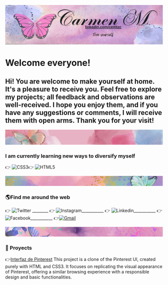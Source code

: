 ![Welcome](imagenes/carmen_m.jpg)

# Welcome everyone!

## Hi! You are welcome to make yourself at home. It's a pleasure to receive you. Feel free to explore my projects; all feedback and observations are well-received. I hope you enjoy them, and if you have any suggestions or comments, I will receive them with open arms. Thank you for your visit!

![Divider](imagenes/divider.jpg)
### I am currently learning new ways to diversify myself
👉 ![CSS3](https://img.shields.io/badge/CSS3-1572B6?style=for-the-badge&logo=css3&logoColor=white)👉 ![HTML5](https://img.shields.io/badge/HTML5-E34F26?style=for-the-badge&logo=html5&logoColor=white)

![Divider2](imagenes/divider_2.jpg)

### 🌎Find me around the web

👉 ![Twitter](https://img.shields.io/badge/Twitter-1DA1F2?style=for-the-badge&logo=twitter&logoColor=white) ________ 👉 ![Instagram](https://img.shields.io/badge/Instagram-E4405F?style=for-the-badge&logo=instagram&logoColor=white)___________ 👉 ![Linkedin](https://img.shields.io/badge/LinkedIn-0077B5?style=for-the-badge&logo=linkedin&logoColor=white)___________ 👉 ![Facebook](https://img.shields.io/badge/Facebook-1877F2?style=for-the-badge&logo=facebook&logoColor=white)___________ 👉[![Gmail](https://img.shields.io/badge/-Gmail-0D1117?style=for-the-badge&logo=gmail&labelColor=0D1117)](mailto:cemtzc@gmail.com)&nbsp;

![Divider3](imagenes/divider_3.jpg)

### 💪 Proyects 
👉[Interfaz de Pinterest](https://github.com/cemtzc/interfazdepinterest)
This project is a clone of the Pinterest UI, created purely with HTML and CSS3.
It focuses on replicating the visual appearance of Pinterest, offering a similar browsing experience with a responsible design and basic functionalities.

<!--
**cemtzc/cemtzc** is a ✨ _special_ ✨ repository because its `README.md` (this file) appears on your GitHub profile.

Here are some ideas to get you started:

- 🔭 I’m currently working on ...
- 🌱 I’m currently learning ...
- 👯 I’m looking to collaborate on ...
- 🤔 I’m looking for help with ...
- 💬 Ask me about ...
- 📫 How to reach me: ...
- 😄 Pronouns: ...
- ⚡ Fun fact: ...
-->
